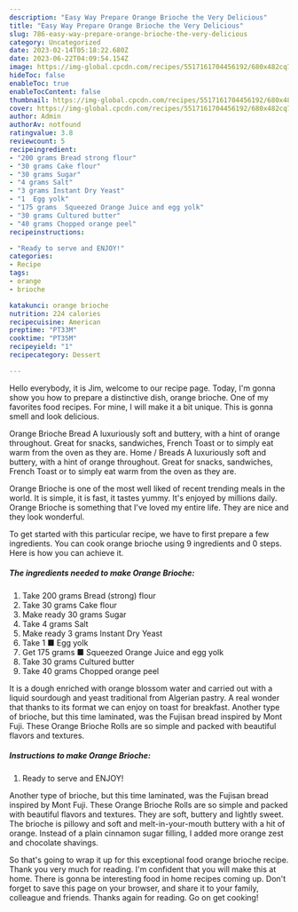 ```yaml
---
description: "Easy Way Prepare Orange Brioche the Very Delicious"
title: "Easy Way Prepare Orange Brioche the Very Delicious"
slug: 786-easy-way-prepare-orange-brioche-the-very-delicious
category: Uncategorized
date: 2023-02-14T05:18:22.680Z
date: 2023-06-22T04:09:54.154Z
image: https://img-global.cpcdn.com/recipes/5517161704456192/680x482cq70/orange-brioche-recipe-main-photo.jpg
hideToc: false
enableToc: true
enableTocContent: false
thumbnail: https://img-global.cpcdn.com/recipes/5517161704456192/680x482cq70/orange-brioche-recipe-main-photo.jpg
cover: https://img-global.cpcdn.com/recipes/5517161704456192/680x482cq70/orange-brioche-recipe-main-photo.jpg
author: Admin
authorAv: notfound
ratingvalue: 3.8
reviewcount: 5
recipeingredient:
- "200 grams Bread strong flour"
- "30 grams Cake flour"
- "30 grams Sugar"
- "4 grams Salt"
- "3 grams Instant Dry Yeast"
- "1  Egg yolk"
- "175 grams  Squeezed Orange Juice and egg yolk"
- "30 grams Cultured butter"
- "40 grams Chopped orange peel"
recipeinstructions:

- "Ready to serve and ENJOY!"
categories:
- Recipe
tags:
- orange
- brioche

katakunci: orange brioche 
nutrition: 224 calories
recipecuisine: American
preptime: "PT33M"
cooktime: "PT35M"
recipeyield: "1"
recipecategory: Dessert

---
```



Hello everybody, it is Jim, welcome to our recipe page. Today, I'm gonna show you how to prepare a distinctive dish, orange brioche. One of my favorites food recipes. For mine, I will make it a bit unique. This is gonna smell and look delicious.

Orange Brioche Bread A luxuriously soft and buttery, with a hint of orange throughout. Great for snacks, sandwiches, French Toast or to simply eat warm from the oven as they are. Home / Breads A luxuriously soft and buttery, with a hint of orange throughout. Great for snacks, sandwiches, French Toast or to simply eat warm from the oven as they are.

Orange Brioche is one of the most well liked of recent trending meals in the world. It is simple, it is fast, it tastes yummy. It's enjoyed by millions daily. Orange Brioche is something that I've loved my entire life. They are nice and they look wonderful.


To get started with this particular recipe, we have to first prepare a few ingredients. You can cook orange brioche using 9 ingredients and 0 steps. Here is how you can achieve it.

<!--inarticleads1-->

##### The ingredients needed to make Orange Brioche:

1. Take 200 grams Bread (strong) flour
1. Take 30 grams Cake flour
1. Make ready 30 grams Sugar
1. Take 4 grams Salt
1. Make ready 3 grams Instant Dry Yeast
1. Take 1 ■ Egg yolk
1. Get 175 grams ■ Squeezed Orange Juice and egg yolk
1. Take 30 grams Cultured butter
1. Take 40 grams Chopped orange peel


It is a dough enriched with orange blossom water and carried out with a liquid sourdough and yeast traditional from Algerian pastry. A real wonder that thanks to its format we can enjoy on toast for breakfast. Another type of brioche, but this time laminated, was the Fujisan bread inspired by Mont Fuji. These Orange Brioche Rolls are so simple and packed with beautiful flavors and textures. 

<!--inarticleads2-->

##### Instructions to make Orange Brioche:


1. Ready to serve and ENJOY!

Another type of brioche, but this time laminated, was the Fujisan bread inspired by Mont Fuji. These Orange Brioche Rolls are so simple and packed with beautiful flavors and textures. They are soft, buttery and lightly sweet. The brioche is pillowy and soft and melt-in-your-mouth buttery with a hit of orange. Instead of a plain cinnamon sugar filling, I added more orange zest and chocolate shavings. 

So that's going to wrap it up for this exceptional food orange brioche recipe. Thank you very much for reading. I'm confident that you will make this at home. There is gonna be interesting food in home recipes coming up. Don't forget to save this page on your browser, and share it to your family, colleague and friends. Thanks again for reading. Go on get cooking!
